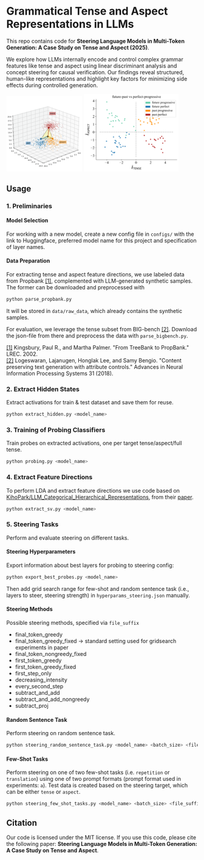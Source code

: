 # Grammatical Tense and Aspect Representations in LLMs

This repo contains code for **Steering Language Models in Multi-Token Generation: A Case Study on Tense and Aspect (2025)**.

We explore how LLMs internally encode and control complex grammar features like tense and aspect using linear discriminant analysis and concept steering for causal verification. Our findings reveal structured, human-like representations and highlight key factors for minimizing side effects during controlled generation.

<img src="./figures/qwen2.5_7b_instruct_tenses.png" alt="tense_aspect" width="200"/>
<img src="./figures/llama3.1_8b_instruct_tense_vs_aspect.png" alt="tense_aspect" width="250"/>


## Usage
### 1. Preliminaries

#### Model Selection
For working with a new model, create a new config file in `configs/` with the link to Huggingface, preferred model name for this project and specification of layer names. 

#### Data Preparation
For extracting tense and aspect feature directions, we use labeled data from Propbank [[1]](http://www.lrec-conf.org/proceedings/lrec2002/pdf/283.pdf), complemented with LLM-generated synthetic samples. The former can be downloaded and preprocessed with

```bash
python parse_propbank.py
```

It will be stored in `data/raw_data`, which already contains the synthetic samples.  

For evaluation, we leverage the tense subset from BIG-bench [[2]](https://github.com/google/BIG-bench/tree/main/bigbench/benchmark_tasks/tense). Download the json-file from there and preprocess the data with `parse_bigbench.py`.

[[1]](http://www.lrec-conf.org/proceedings/lrec2002/pdf/283.pdf) Kingsbury, Paul R., and Martha Palmer. "From TreeBank to PropBank." LREC. 2002.  
[[2]](https://github.com/google/BIG-bench/tree/main/bigbench/benchmark_tasks/tense) Logeswaran, Lajanugen, Honglak Lee, and Samy Bengio. "Content preserving text generation with attribute controls." Advances in Neural Information Processing Systems 31 (2018).

### 2. Extract Hidden States
Extract activations for train & test dataset and save them for reuse.

```bash
python extract_hidden.py <model_name>
```

### 3. Training of Probing Classifiers
Train probes on extracted activations, one per target tense/aspect/full tense.

```bash
python probing.py <model_name>
```

### 4. Extract Feature Directions
To perform LDA and extract feature directions we use code based on [KihoPark/LLM_Categorical_Hierarchical_Representations](https://github.com/KihoPark/LLM_Categorical_Hierarchical_Representations/tree/main), from their [paper](https://arxiv.org/abs/2406.01506).

```bash
python extract_sv.py <model_name>
```

### 5. Steering Tasks
Perform and evaluate steering on different tasks.   

#### Steering Hyperparameters
Export information about best layers for probing to steering config:

```bash
python export_best_probes.py <model_name>
```
Then add grid search range for few-shot and random sentence task (i.e., layers to steer, steering strength) in `hyperparams_steering.json` manually.

#### Steering Methods
Possible steering methods, specified via `file_suffix`  
- final_token_greedy
- final_token_greedy_fixed -> standard setting used for gridsearch experiments in paper
- final_token_nongreedy_fixed
- first_token_greedy
- first_token_greedy_fixed
- first_step_only
- decreasing_intensity
- every_second_step
- subtract_and_add
- subtract_and_add_nongreedy
- subtract_proj


#### Random Sentence Task
Perform steering on random sentence task.

```bash
python steering_random_sentence_task.py <model_name> <batch_size> <file_suffix>
```

#### Few-Shot Tasks

Perform steering on one of two few-shot tasks (i.e. `repetition` or `translation`) using one of two prompt formats (prompt format used in experiments: `a`). Test data is created based on the steering target, which can be either `tense` or `aspect`. 

```bash
python steering_few_shot_tasks.py <model_name> <batch_size> <file_suffix> <task> <prompt_style> <target>
```

## Citation
Our code is licensed under the MIT license. If you use this code, please cite the following paper: **Steering Language Models in Multi-Token Generation: A Case Study on Tense and Aspect**.

